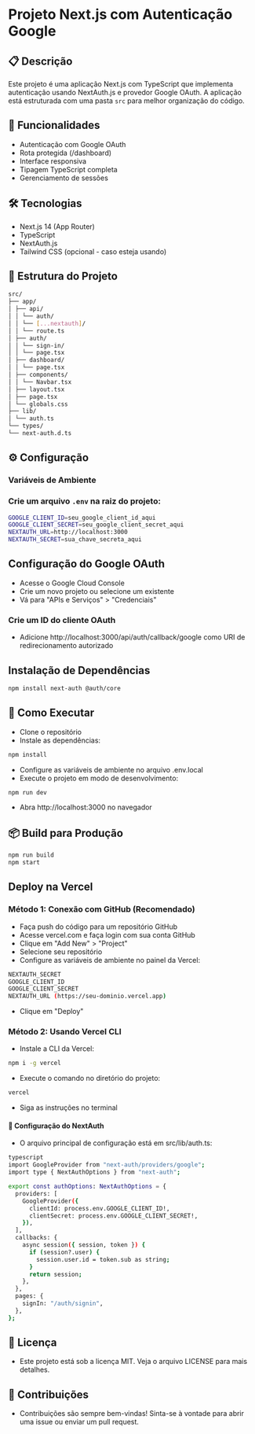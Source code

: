 # Projeto Next.js com Autenticação Google

## 📋 Descrição

Este projeto é uma aplicação Next.js com TypeScript que implementa autenticação usando NextAuth.js e provedor Google OAuth. A aplicação está estruturada com uma pasta `src` para melhor organização do código.

## 🚀 Funcionalidades

- Autenticação com Google OAuth
- Rota protegida (/dashboard)
- Interface responsiva
- Tipagem TypeScript completa
- Gerenciamento de sessões

## 🛠️ Tecnologias

- Next.js 14 (App Router)
- TypeScript
- NextAuth.js
- Tailwind CSS (opcional - caso esteja usando)

## 📁 Estrutura do Projeto

```bash
src/
├── app/
│ ├── api/
│ │ └── auth/
│ │ └── [...nextauth]/
│ │ └── route.ts
│ ├── auth/
│ │ └── sign-in/
│ │ └── page.tsx
│ ├── dashboard/
│ │ └── page.tsx
│ ├── components/
│ │ └── Navbar.tsx
│ ├── layout.tsx
│ ├── page.tsx
│ └── globals.css
├── lib/
│ └── auth.ts
└── types/
└── next-auth.d.ts
```

## ⚙️ Configuração

### Variáveis de Ambiente

### Crie um arquivo `.env` na raiz do projeto:

```bash
GOOGLE_CLIENT_ID=seu_google_client_id_aqui
GOOGLE_CLIENT_SECRET=seu_google_client_secret_aqui
NEXTAUTH_URL=http://localhost:3000
NEXTAUTH_SECRET=sua_chave_secreta_aqui
```

## Configuração do Google OAuth
- Acesse o Google Cloud Console
- Crie um novo projeto ou selecione um existente
- Vá para "APIs e Serviços" > "Credenciais"

### Crie um ID do cliente OAuth

- Adicione http://localhost:3000/api/auth/callback/google como URI de redirecionamento autorizado

## Instalação de Dependências

```bash
npm install next-auth @auth/core
```

## 🚀 Como Executar

- Clone o repositório
- Instale as dependências:

```bash
npm install
```

- Configure as variáveis de ambiente no arquivo .env.local
- Execute o projeto em modo de desenvolvimento:

```bash
npm run dev
```

- Abra http://localhost:3000 no navegador

## 📦 Build para Produção
```bash
npm run build
npm start
```

## Deploy na Vercel

### Método 1: Conexão com GitHub (Recomendado)

- Faça push do código para um repositório GitHub
- Acesse vercel.com e faça login com sua conta GitHub
- Clique em "Add New" > "Project"
- Selecione seu repositório
- Configure as variáveis de ambiente no painel da Vercel:

```bash
NEXTAUTH_SECRET
GOOGLE_CLIENT_ID
GOOGLE_CLIENT_SECRET
NEXTAUTH_URL (https://seu-dominio.vercel.app)
```
- Clique em "Deploy"

### Método 2: Usando Vercel CLI

- Instale a CLI da Vercel:

```bash
npm i -g vercel
```
- Execute o comando no diretório do projeto:

```bash
vercel
```

- Siga as instruções no terminal

#### 🔧 Configuração do NextAuth
- O arquivo principal de configuração está em src/lib/auth.ts:

```bash
typescript
import GoogleProvider from "next-auth/providers/google";
import type { NextAuthOptions } from "next-auth";

export const authOptions: NextAuthOptions = {
  providers: [
    GoogleProvider({
      clientId: process.env.GOOGLE_CLIENT_ID!,
      clientSecret: process.env.GOOGLE_CLIENT_SECRET!,
    }),
  ],
  callbacks: {
    async session({ session, token }) {
      if (session?.user) {
        session.user.id = token.sub as string;
      }
      return session;
    },
  },
  pages: {
    signIn: "/auth/signin",
  },
};
```

## 📝 Licença
- Este projeto está sob a licença MIT. Veja o arquivo LICENSE para mais detalhes.

## 🤝 Contribuições
- Contribuições são sempre bem-vindas! Sinta-se à vontade para abrir uma issue ou enviar um pull request.
